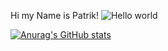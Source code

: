 Hi my Name is Patrik!
<img src="https://raw.githubusercontent.com/sagar-viradiya/sagar-viradiya/master/resources/banner.png" alt="Hello world">

<p align="center"> 







[![Anurag's GitHub stats](https://github-readme-stats.vercel.app/api?username=NuoriPadawan)](https://github.com/anuraghazra/github-readme-stats)
